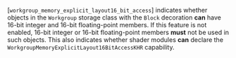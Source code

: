 [`workgroup_memory_explicit_layout16_bit_access`] indicates whether objects
in the `Workgroup` storage class with the `Block` decoration  **can** 
have 16-bit integer and 16-bit floating-point members.
If this feature is not enabled, 16-bit integer or 16-bit floating-point
members  **must**  not be used in such objects.
This also indicates whether shader modules  **can**  declare the
`WorkgroupMemoryExplicitLayout16BitAccessKHR` capability.
